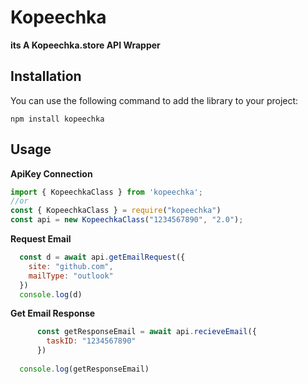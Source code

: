 # Kopeechka

**its A Kopeechka.store API Wrapper**

## Installation

You can use the following command to add the library to your project: 

```shell
npm install kopeechka
```

## Usage

**ApiKey Connection**

```js
import { KopeechkaClass } from 'kopeechka';
//or
const { KopeechkaClass } = require("kopeechka")
const api = new KopeechkaClass("1234567890", "2.0");
```

**Request Email**

```js
  const d = await api.getEmailRequest({
    site: "github.com",
    mailType: "outlook"
  })
  console.log(d)
```

**Get Email Response**

```js
      const getResponseEmail = await api.recieveEmail({ 
        taskID: "1234567890"
      })
      
  console.log(getResponseEmail)
```
